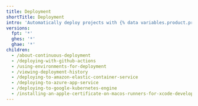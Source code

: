```yaml
---
title: Deployment
shortTitle: Deployment
intro: 'Automatically deploy projects with {% data variables.product.prodname_actions %}.'
versions:
  fpt: '*'
  ghes: '*'
  ghae: '*'
children:
  - /about-continuous-deployment
  - /deploying-with-github-actions
  - /using-environments-for-deployment
  - /viewing-deployment-history
  - /deploying-to-amazon-elastic-container-service
  - /deploying-to-azure-app-service
  - /deploying-to-google-kubernetes-engine
  - /installing-an-apple-certificate-on-macos-runners-for-xcode-development
---
```


